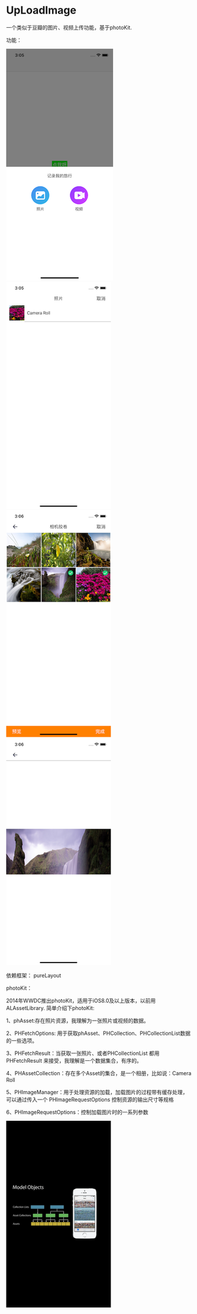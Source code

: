 # UpLoadImage
一个类似于豆瓣的图片、视频上传功能，基于photoKit.

功能：

![image](https://github.com/base0225/images/blob/master/1.png)
![image](https://github.com/base0225/images/blob/master/3.png)
![image](https://github.com/base0225/images/blob/master/5.png)
![image](https://github.com/base0225/images/blob/master/6.png)


依赖框架：
pureLayout


photoKit：

2014年WWDC推出photoKit，适用于iOS8.0及以上版本，以前用ALAssetLibrary.
简单介绍下photoKit:

1、phAsset:存在照片资源，我理解为一张照片或视频的数据。

2、PHFetchOptions: 用于获取phAsset、PHCollection、PHCollectionList数据的一些选项。

3、PHFetchResult：当获取一张照片、或者PHCollectionList 都用PHFetchResult 来接受，我理解是一个数据集合，有序的。

4、PHAssetCollection：存在多个Asset的集合，是一个相册，比如说：Camera Roll

5、PHImageManager：用于处理资源的加载，加载图片的过程带有缓存处理，可以通过传入一个 PHImageRequestOptions 控制资源的输出尺寸等规格

6、PHImageRequestOptions：控制加载图片时的一系列参数

![image](https://github.com/base0225/images/blob/master/asset.png)




